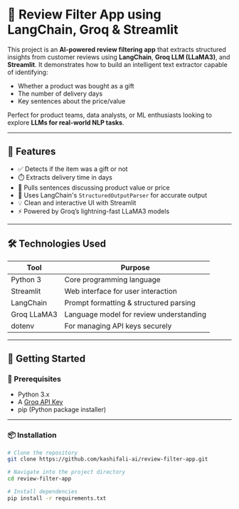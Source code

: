# 🧾 Review Filter App using LangChain, Groq & Streamlit

This project is an **AI-powered review filtering app** that extracts structured insights from customer reviews using **LangChain**, **Groq LLM (LLaMA3)**, and **Streamlit**. It demonstrates how to build an intelligent text extractor capable of identifying:

- Whether a product was bought as a gift
- The number of delivery days
- Key sentences about the price/value

Perfect for product teams, data analysts, or ML enthusiasts looking to explore **LLMs for real-world NLP tasks**.

---

## 🎯 Features

- ✅ Detects if the item was a gift or not  
- ⏱️ Extracts delivery time in days  
- 💬 Pulls sentences discussing product value or price  
- 🔗 Uses LangChain's `StructuredOutputParser` for accurate output  
- 💡 Clean and interactive UI with Streamlit  
- ⚡ Powered by Groq’s lightning-fast LLaMA3 models

---

## 🛠 Technologies Used

| Tool            | Purpose                                      |
|------------------|----------------------------------------------|
| Python 3         | Core programming language                    |
| Streamlit        | Web interface for user interaction           |
| LangChain        | Prompt formatting & structured parsing       |
| Groq LLaMA3      | Language model for review understanding      |
| dotenv           | For managing API keys securely               |

---

## 🚀 Getting Started

### 🔧 Prerequisites

- Python 3.x  
- A [Groq API Key](https://console.groq.com)  
- pip (Python package installer)

---

### 📦 Installation

```bash
# Clone the repository
git clone https://github.com/kashifali-ai/review-filter-app.git

# Navigate into the project directory
cd review-filter-app

# Install dependencies
pip install -r requirements.txt
